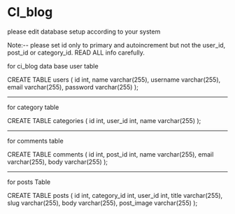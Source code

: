 # CI_blog
please edit database setup according to your system

Note:-- 
please set id only to primary and autoincrement but not the user_id, post_id or category_id.
READ ALL info carefully.

for ci_blog data base
user table

CREATE TABLE users
(
id int,
name varchar(255),
username varchar(255),
email varchar(255),
password varchar(255)
);
*****************************

for category table

CREATE TABLE categories
(
id int,
user_id int,
name varchar(255)
);

******************************
for comments table

CREATE TABLE comments
(
id int,
post_id int,
name varchar(255),
email varchar(255),
body varchar(255)
);

***********************************

for posts Table

CREATE TABLE posts
(
id int,
category_id int,
user_id int,
title varchar(255),
slug varchar(255),
body varchar(255),
post_image varchar(255)
);
